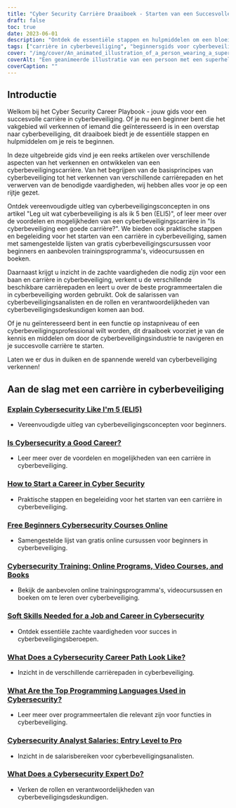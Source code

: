 ```yaml
---
title: "Cyber Security Carrière Draaiboek - Starten van een Succesvolle Cyber Security Carrière"
draft: false
toc: true
date: 2023-06-01
description: "Ontdek de essentiële stappen en hulpmiddelen om een bloeiende cyberbeveiligingscarrière te starten, van trainingsprogramma's tot vooruitzichten op een baan en salarisschalen."
tags: ["carrière in cyberbeveiliging", "beginnersgids voor cyberbeveiliging", "een carrière starten in cyberbeveiliging", "vooruitzichten op een baan in cyberbeveiliging", "salarisbereiken cyberbeveiliging", "cyberbeveiligingsopleidingen", "online cursussen cyberbeveiliging", "videocursussen voor cyberbeveiliging", "boeken over cyberbeveiliging", "cursussen cyberbeveiliging voor beginners", "cyberbeveiliging uitleggen aan een 5-jarige", "ELI5 cyberbeveiliging", "beste programmeertalen voor cyberbeveiliging", "carrièrepad cyberbeveiliging", "verantwoordelijkheden cyberbeveiligingsdeskundige", "zachte vaardigheden voor cyberbeveiliging", "cyberbeveiligingsindustrie", "banenmarkt cyberbeveiliging", "cyberbeveiligingscertificeringen", "de vraag naar banen in cyberbeveiliging", "banengroei cyberbeveiliging", "cyberbeveiligingsvaardigheden", "cyberbeveiligingsprofessional", "cyberbeveiligingsanalist", "cyberbeveiligingsspecialist", "cyberbeveiligingsadviseur", "cyberdreigingen", "beste praktijken op het gebied van cyberbeveiliging", "strategieën voor cyberbeveiliging", "tools voor cyberbeveiliging"]
cover: "/img/cover/An_animated_illustration_of_a_person_wearing_a_superhero_ca.png"
coverAlt: "Een geanimeerde illustratie van een persoon met een superheldencape, zittend achter een computerbureau, omringd door cyberbeveiligingspictogrammen en -symbolen."
coverCaption: ""
---
```


## Introductie

Welkom bij het Cyber Security Career Playbook - jouw gids voor een succesvolle carrière in cyberbeveiliging. Of je nu een beginner bent die het vakgebied wil verkennen of iemand die geïnteresseerd is in een overstap naar cyberbeveiliging, dit draaiboek biedt je de essentiële stappen en hulpmiddelen om je reis te beginnen.

In deze uitgebreide gids vind je een reeks artikelen over verschillende aspecten van het verkennen en ontwikkelen van een cyberbeveiligingscarrière. Van het begrijpen van de basisprincipes van cyberbeveiliging tot het verkennen van verschillende carrièrepaden en het verwerven van de benodigde vaardigheden, wij hebben alles voor je op een rijtje gezet.

Ontdek vereenvoudigde uitleg van cyberbeveiligingsconcepten in ons artikel "Leg uit wat cyberbeveiliging is als ik 5 ben (ELI5)", of leer meer over de voordelen en mogelijkheden van een cyberbeveiligingscarrière in "Is cyberbeveiliging een goede carrière?". We bieden ook praktische stappen en begeleiding voor het starten van een carrière in cyberbeveiliging, samen met samengestelde lijsten van gratis cyberbeveiligingscursussen voor beginners en aanbevolen trainingsprogramma's, videocursussen en boeken.

Daarnaast krijgt u inzicht in de zachte vaardigheden die nodig zijn voor een baan en carrière in cyberbeveiliging, verkent u de verschillende beschikbare carrièrepaden en leert u over de beste programmeertalen die in cyberbeveiliging worden gebruikt. Ook de salarissen van cyberbeveiligingsanalisten en de rollen en verantwoordelijkheden van cyberbeveiligingsdeskundigen komen aan bod.

Of je nu geïnteresseerd bent in een functie op instapniveau of een cyberbeveiligingsprofessional wilt worden, dit draaiboek voorziet je van de kennis en middelen om door de cyberbeveiligingsindustrie te navigeren en je succesvolle carrière te starten.

Laten we er dus in duiken en de spannende wereld van cyberbeveiliging verkennen!

## Aan de slag met een carrière in cyberbeveiliging

### [Explain Cybersecurity Like I'm 5 (ELI5)](getting-started-with-a-career-in-cybersecurity/explain-cybersecurity-like-i-am-5-eli5/)
- Vereenvoudigde uitleg van cyberbeveiligingsconcepten voor beginners.

### [Is Cybersecurity a Good Career?](getting-started-with-a-career-in-cybersecurity/is-cybersecurity-a-good-career/)
- Leer meer over de voordelen en mogelijkheden van een carrière in cyberbeveiliging.

### [How to Start a Career in Cyber Security](getting-started-with-a-career-in-cybersecurity/how-to-start-a-career-in-cyber-security/)
- Praktische stappen en begeleiding voor het starten van een carrière in cyberbeveiliging.

### [Free Beginners Cybersecurity Courses Online](getting-started-with-a-career-in-cybersecurity/free-beginners-cybersecurity-courses-online/)
- Samengestelde lijst van gratis online cursussen voor beginners in cyberbeveiliging.

### [Cybersecurity Training: Online Programs, Video Courses, and Books](getting-started-with-a-career-in-cybersecurity/cybersecurity-training-online-programs-video-courses-and-books/)
- Bekijk de aanbevolen online trainingsprogramma's, videocursussen en boeken om te leren over cyberbeveiliging.

### [Soft Skills Needed for a Job and Career in Cybersecurity](getting-started-with-a-career-in-cybersecurity/soft-skills-needed-for-a-job-and-career-in-cybersecurity/)
- Ontdek essentiële zachte vaardigheden voor succes in cyberbeveiligingsberoepen.

### [What Does a Cybersecurity Career Path Look Like?](getting-started-with-a-career-in-cybersecurity/what-does-a-cybersecurity-career-path-look-like/)
- Inzicht in de verschillende carrièrepaden in cyberbeveiliging.

### [What Are the Top Programming Languages Used in Cybersecurity?](getting-started-with-a-career-in-cybersecurity/what-are-the-top-programming-languages-that-are-used-in-cybersecurity/)
- Leer meer over programmeertalen die relevant zijn voor functies in cyberbeveiliging.

### [Cybersecurity Analyst Salaries: Entry Level to Pro](getting-started-with-a-career-in-cybersecurity/cybersecurity-analyst-salaries-entry-level-to-pro/)
- Inzicht in de salarisbereiken voor cyberbeveiligingsanalisten.

### [What Does a Cybersecurity Expert Do?](getting-started-with-a-career-in-cybersecurity/what-does-a-cybersecurity-expert-do/)
- Verken de rollen en verantwoordelijkheden van cyberbeveiligingsdeskundigen.

